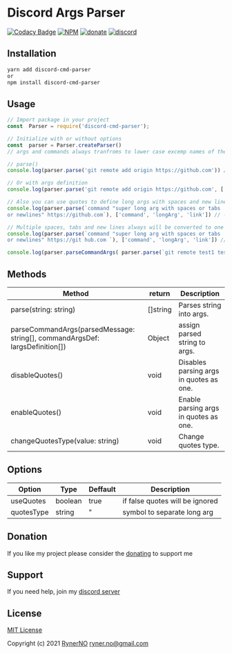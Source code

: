   

# Discord Args Parser
[![Codacy Badge](https://img.shields.io/codacy/grade/f21a6e132aa14835b2dd080b60c46bf9.svg?style=for-the-badge)](https://www.codacy.com/manual/ryner.no/discord-cmd-parser?utm_source=github.com&amp;utm_medium=referral&amp;utm_content=RynerNO/discord-cmd-parser&amp;utm_campaign=Badge_Grade) [![NPM](https://img.shields.io/npm/l/discord-cmd-parser?style=for-the-badge)](https://github.com/RynerNO/discord-cmd-parser/blob/master/LICENSE) [![donate](https://img.shields.io/badge/donate-Buy%20me%20a%20beer-FF5E5B?style=for-the-badge)](https://www.donationalerts.com/r/rynerno) [![discord](https://img.shields.io/badge/JOIN-DISCORD-7289DA?style=for-the-badge)](https://discord.gg/75NmVJa)

## Installation

```sh
yarn add discord-cmd-parser
or
npm install discord-cmd-parser

```

## Usage
```js
// Import package in your project
const  Parser = require('discord-cmd-parser');

// Initialize with or without options
const  parser = Parser.createParser()
// args and commands always tranfroms to lower case excemp names of the args and args in quotes  

// parse()
console.log(parser.parse('git remote add origin https://github.com')) // ---> {_:['git', 'remote', 'add', 'origin', 'https://github.com']}

// Or with args definition
console.log(parser.parse('git remote add origin https://github.com', ['command', 'arg1', 'arg2', 'arg3'])) // ---> {_:['https://github.com'], command: 'git', arg1: 'remote', arg2: 'add', arg3: 'origin'}

// Also you can use quotes to define long args with spaces and new lines
console.log(parser.parse(`command "super long arg with spaces or tabs
or newlines" https://github.com`), ['command', 'longArg', 'link']) // ---> {_:[], command: 'command', longarg: 'super long arg with spaces or tabs or newlines', link: 'https://github.com'}

// Multiple spaces, tabs and new lines always will be converted to one space
console.log(parser.parse(`command "super long arg with spaces or tabs
or newlines" https://git hub.com `), ['command', 'longArg', 'link']) // ---> {_:['hub.com'], command: 'command', longArg: 'super long arg with spaces or tabs or newlines', link: 'https://git'}

console.log(parser.parseCommandArgs( parser.parse(`git remote test1 test2`), {command: { default: ""}, arg1: { default: "asdas" }, arg2: { default: "odd" }})) // ---> {_: ["test2"], command: 'git', arg1: 'remote',arg2: 'test1'}

```
## Methods

| Method | return | Description |
| ------ | ------ | ----------- |
| parse(string: string) | []string | Parses string into args.|
| parseCommandArgs(parsedMessage: string[], commandArgsDef: IargsDefinition[]) | Object | assign parsed string to args.|
| disableQuotes() | void | Disables parsing args in quotes as one.|
| enableQuotes() | void | Enable parsing args in quotes as one.|
| changeQuotesType(value: string) | void | Change quotes type.|
## Options

| Option | Type | Deffault | Description |
| -------| ------ | ------ | ----------- | 
| useQuotes | boolean | true | if false quotes will be ignored | 
| quotesType| string | "|symbol to separate long arg |

## Donation

If you like my project please consider the [donating](https://www.donationalerts.com/r/rynerno) to support me

## Support

If you need help, join my [discord server](https://discord.gg/75NmVJa)

## License

[MIT License](https://github.com/RynerNO/discord-cmd-parser/blob/master/LICENSE)

Copyright (c) 2021 [RynerNO](https://github.com/RynerNO) <ryner.no@gmail.com>